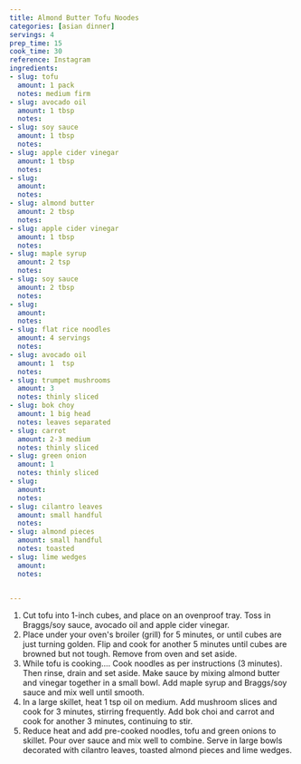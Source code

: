 ```yaml
---
title: Almond Butter Tofu Noodes
categories: [asian dinner]
servings: 4
prep_time: 15
cook_time: 30
reference: Instagram
ingredients:
- slug: tofu
  amount: 1 pack
  notes: medium firm
- slug: avocado oil
  amount: 1 tbsp
  notes:
- slug: soy sauce
  amount: 1 tbsp
  notes:
- slug: apple cider vinegar
  amount: 1 tbsp
  notes:
- slug:
  amount:
  notes:
- slug: almond butter
  amount: 2 tbsp
  notes:
- slug: apple cider vinegar
  amount: 1 tbsp
  notes:
- slug: maple syrup
  amount: 2 tsp
  notes:
- slug: soy sauce
  amount: 2 tbsp
  notes:
- slug:
  amount:
  notes:
- slug: flat rice noodles
  amount: 4 servings
  notes:
- slug: avocado oil
  amount: 1  tsp
  notes:
- slug: trumpet mushrooms
  amount: 3
  notes: thinly sliced
- slug: bok choy
  amount: 1 big head
  notes: leaves separated
- slug: carrot
  amount: 2-3 medium
  notes: thinly sliced
- slug: green onion
  amount: 1
  notes: thinly sliced
- slug:
  amount:
  notes:
- slug: cilantro leaves
  amount: small handful
  notes:
- slug: almond pieces
  amount: small handful
  notes: toasted
- slug: lime wedges
  amount:
  notes:


---
```


1. Cut tofu into 1-inch cubes, and place on an ovenproof tray. Toss in Braggs/soy sauce, avocado oil and apple cider vinegar.
2. Place under your oven's broiler (grill) for 5 minutes, or until cubes are just turning golden. Flip and cook for another 5 minutes until cubes are browned but not tough. Remove from oven and set aside.
3. While tofu is cooking.... Cook noodles as per instructions (3 minutes). Then rinse, drain and set aside. Make sauce by mixing almond butter and vinegar together in a small bowl. Add maple syrup and Braggs/soy sauce and mix well until smooth.
4. In a large skillet, heat 1 tsp oil on medium. Add mushroom slices and cook for 3 minutes, stirring frequently. Add bok choi and carrot and cook for another 3 minutes, continuing to stir.
5. Reduce heat and add pre-cooked noodles, tofu and green onions to skillet. Pour over sauce and mix well to combine. Serve in large bowls decorated with cilantro leaves, toasted almond pieces and lime wedges.
